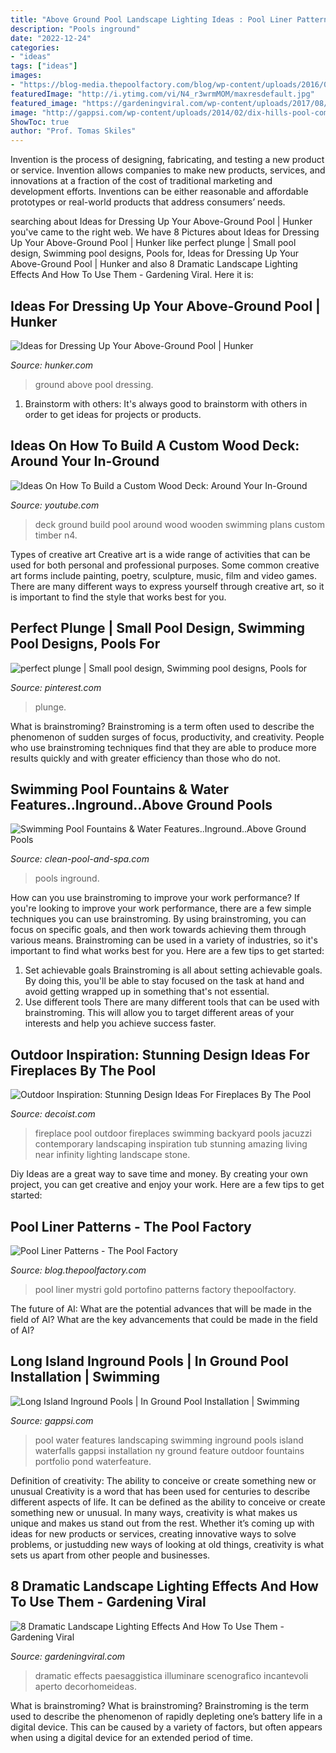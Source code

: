 ```yaml
---
title: "Above Ground Pool Landscape Lighting Ideas : Pool Liner Patterns"
description: "Pools inground"
date: "2022-12-24"
categories:
- "ideas"
tags: ["ideas"]
images:
- "https://blog-media.thepoolfactory.com/blog/wp-content/uploads/2016/07/pool-liner-mystri-gold-2.jpg"
featuredImage: "http://i.ytimg.com/vi/N4_r3wrmMOM/maxresdefault.jpg"
featured_image: "https://gardeningviral.com/wp-content/uploads/2017/08/downlighting.jpg"
image: "http://gappsi.com/wp-content/uploads/2014/02/dix-hills-pool-compamy-gappsi.jpg"
ShowToc: true
author: "Prof. Tomas Skiles"
---
```



Invention is the process of designing, fabricating, and testing a new product or service. Invention allows companies to make new products, services, and innovations at a fraction of the cost of traditional marketing and development efforts. Inventions can be either reasonable and affordable prototypes or real-world products that address consumers’ needs.

	

		
searching about Ideas for Dressing Up Your Above-Ground Pool | Hunker you've came to the right web. We have 8 Pictures about Ideas for Dressing Up Your Above-Ground Pool | Hunker like perfect plunge | Small pool design, Swimming pool designs, Pools for, Ideas for Dressing Up Your Above-Ground Pool | Hunker and also 8 Dramatic Landscape Lighting Effects And How To Use Them - Gardening Viral. Here it is:
		
    
## Ideas For Dressing Up Your Above-Ground Pool | Hunker

<img loading=lazy src="https://img.hunkercdn.com/640/cme-data/12/4/fd58367d88ad45a2a71c4322fb1359f1.jpg" onerror="this.onerror=null;this.src='https://tse2.mm.bing.net/th?id=OIP.oS2wz1snYv-MCxnLPVDDxwHaE7&amp;pid=15.1';" alt="Ideas for Dressing Up Your Above-Ground Pool | Hunker">

_Source: hunker.com_

>ground above pool dressing. 

	

1. Brainstorm with others: It's always good to brainstorm with others in order to get ideas for projects or products.

    
## Ideas On How To Build A Custom Wood Deck: Around Your In-Ground

<img loading=lazy src="http://i.ytimg.com/vi/N4_r3wrmMOM/maxresdefault.jpg" onerror="this.onerror=null;this.src='https://tse2.mm.bing.net/th?id=OIP.VmcCEqkfHq8kGFQtFm0rAAHaEK&amp;pid=15.1';" alt="Ideas On How To Build a Custom Wood Deck: Around Your In-Ground">

_Source: youtube.com_

>deck ground build pool around wood wooden swimming plans custom timber n4. 

	

Types of creative art
Creative art is a wide range of activities that can be used for both personal and professional purposes. Some common creative art forms include painting, poetry, sculpture, music, film and video games. There are many different ways to express yourself through creative art, so it is important to find the style that works best for you.

    
## Perfect Plunge | Small Pool Design, Swimming Pool Designs, Pools For

<img loading=lazy src="https://i.pinimg.com/originals/59/ca/3d/59ca3ddcefe9572da34ef2ca4f67c15c.jpg" onerror="this.onerror=null;this.src='https://tse3.mm.bing.net/th?id=OIP.w4a93RiatAsDa7NPhjCOCQHaLG&amp;pid=15.1';" alt="perfect plunge | Small pool design, Swimming pool designs, Pools for">

_Source: pinterest.com_

>plunge. 

	

What is brainstroming?
Brainstroming is a term often used to describe the phenomenon of sudden surges of focus, productivity, and creativity. People who use brainstroming techniques find that they are able to produce more results quickly and with greater efficiency than those who do not.

    
## Swimming Pool Fountains &amp; Water Features..Inground..Above Ground Pools

<img loading=lazy src="https://www.clean-pool-and-spa.com/images/rock-water_fall_pool.jpg" onerror="this.onerror=null;this.src='https://tse4.mm.bing.net/th?id=OIP.e14-4yuXQAUsfCHlmEjj2gAAAA&amp;pid=15.1';" alt="Swimming Pool Fountains &amp; Water Features..Inground..Above Ground Pools">

_Source: clean-pool-and-spa.com_

>pools inground. 

	

How can you use brainstroming to improve your work performance?
If you're looking to improve your work performance, there are a few simple techniques you can use brainstroming. By using brainstroming, you can focus on specific goals, and then work towards achieving them through various means. Brainstroming can be used in a variety of industries, so it's important to find what works best for you. Here are a few tips to get started: 
1. Set achievable goals
Brainstroming is all about setting achievable goals. By doing this, you'll be able to stay focused on the task at hand and avoid getting wrapped up in something that's not essential. 
2. Use different tools
There are many different tools that can be used with brainstroming. This will allow you to target different areas of your interests and help you achieve success faster. 

    
## Outdoor Inspiration: Stunning Design Ideas For Fireplaces By The Pool

<img loading=lazy src="http://cdn.decoist.com/wp-content/uploads/2013/08/Contemporary-Jacuzzi-and-pool-with-sizzling-fireplace-lighting-up-the-space.jpg" onerror="this.onerror=null;this.src='https://tse3.mm.bing.net/th?id=OIP.R3_5A9pWtg964IH-5myZJQHaHl&amp;pid=15.1';" alt="Outdoor Inspiration: Stunning Design Ideas For Fireplaces By The Pool">

_Source: decoist.com_

>fireplace pool outdoor fireplaces swimming backyard pools jacuzzi contemporary landscaping inspiration tub stunning amazing living near infinity lighting landscape stone. 

	

Diy Ideas are a great way to save time and money. By creating your own project, you can get creative and enjoy your work. Here are a few tips to get started: 

    
## Pool Liner Patterns - The Pool Factory

<img loading=lazy src="https://blog-media.thepoolfactory.com/blog/wp-content/uploads/2016/07/pool-liner-mystri-gold-2.jpg" onerror="this.onerror=null;this.src='https://tse1.mm.bing.net/th?id=OIP.BMgJLf-Pl88Lew0vJRsOMwHaFj&amp;pid=15.1';" alt="Pool Liner Patterns - The Pool Factory">

_Source: blog.thepoolfactory.com_

>pool liner mystri gold portofino patterns factory thepoolfactory. 

	

The future of AI: What are the potential advances that will be made in the field of AI?
What are the key advancements that could be made in the field of AI?

    
## Long Island Inground Pools | In Ground Pool Installation | Swimming

<img loading=lazy src="http://gappsi.com/wp-content/uploads/2014/02/dix-hills-pool-compamy-gappsi.jpg" onerror="this.onerror=null;this.src='https://tse1.mm.bing.net/th?id=OIP.jps1P7bzAlNux03cVzziUQHaE6&amp;pid=15.1';" alt="Long Island Inground Pools | In Ground Pool Installation | Swimming">

_Source: gappsi.com_

>pool water features landscaping swimming inground pools island waterfalls gappsi installation ny ground feature outdoor fountains portfolio pond waterfeature. 

	

Definition of creativity: The ability to conceive or create something new or unusual
Creativity is a word that has been used for centuries to describe different aspects of life. It can be defined as the ability to conceive or create something new or unusual. In many ways, creativity is what makes us unique and makes us stand out from the rest. Whether it’s coming up with ideas for new products or services, creating innovative ways to solve problems, or justudding new ways of looking at old things, creativity is what sets us apart from other people and businesses.

    
## 8 Dramatic Landscape Lighting Effects And How To Use Them - Gardening Viral

<img loading=lazy src="https://gardeningviral.com/wp-content/uploads/2017/08/downlighting.jpg" onerror="this.onerror=null;this.src='https://tse3.mm.bing.net/th?id=OIP.FlanRv2eQxNwgOgTZjGa9gHaLH&amp;pid=15.1';" alt="8 Dramatic Landscape Lighting Effects And How To Use Them - Gardening Viral">

_Source: gardeningviral.com_

>dramatic effects paesaggistica illuminare scenografico incantevoli aperto decorhomeideas. 

	

What is brainstroming?
What is brainstroming? Brainstroming is the term used to describe the phenomenon of rapidly depleting one’s battery life in a digital device. This can be caused by a variety of factors, but often appears when using a digital device for an extended period of time.

